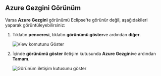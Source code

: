 ## <a name="display-the-azure-explorer-view"></a>Azure Gezgini Görünüm

Varsa **Azure Gezgini** görünümü Eclipse'te görünür değil, aşağıdakileri yaparak görüntüleyebilirsiniz:

1. Tıklatın **penceresi**, tıklatın **görünümü göster**ve ardından **diğer**.

   ![View komutunu Göster](./media/azure-toolkit-for-eclipse-show-azure-explorer/show-az-exp-01.png)

2. İçinde **görünümü göster** iletişim kutusunda **Azure Gezgini**ve ardından **Tamam**.

   ![Görünüm iletişim kutusunu göster](./media/azure-toolkit-for-eclipse-show-azure-explorer/show-az-exp-02.png)

